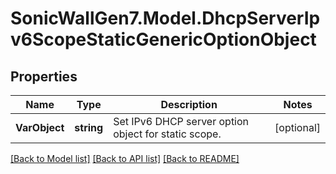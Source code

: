 # SonicWallGen7.Model.DhcpServerIpv6ScopeStaticGenericOptionObject

## Properties

Name | Type | Description | Notes
------------ | ------------- | ------------- | -------------
**VarObject** | **string** | Set IPv6 DHCP server option object for static scope. | [optional] 

[[Back to Model list]](../README.md#documentation-for-models) [[Back to API list]](../README.md#documentation-for-api-endpoints) [[Back to README]](../README.md)

